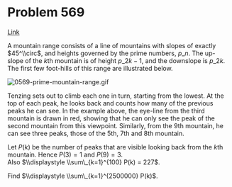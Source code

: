 # Problem 569

[Link](https://projecteuler.net/problem=569)

A mountain range consists of a line of mountains with slopes of exactly $45^\\circ$, and heights governed by the prime numbers, $p\_n$. The up-slope of the $k$th mountain is of height $p\_{2k - 1}$, and the downslope is $p\_{2k}$. The first few foot-hills of this range are illustrated below.

![0569-prime-mountain-range.gif](resources/images/0569-prime-mountain-range.gif?1678992057) 

Tenzing sets out to climb each one in turn, starting from the lowest. At the top of each peak, he looks back and counts how many of the previous peaks he can see. In the example above, the eye-line from the third mountain is drawn in red, showing that he can only see the peak of the second mountain from this viewpoint. Similarly, from the $9$th mountain, he can see three peaks, those of the $5$th, $7$th and $8$th mountain.

Let $P(k)$ be the number of peaks that are visible looking back from the $k$th mountain. Hence $P(3)=1$ and $P(9)=3$.  
Also $\\displaystyle \\sum\_{k=1}^{100} P(k) = 227$.

Find $\\displaystyle \\sum\_{k=1}^{2500000} P(k)$.
